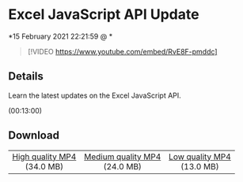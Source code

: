 # Excel JavaScript API Update

*15 February 2021 22:21:59 @ *

> [!VIDEO https://www.youtube.com/embed/RvE8F-pmddc]

## Details

<p>Learn the latest updates on the Excel JavaScript API.</p> (00:13:00)

## Download

||||
|:--:|:----:|:-:|
|[High quality MP4](https://sec.ch9.ms/ch9/656b/bffe2a78-3d5f-4dbf-9210-e4097e84656b/THR5026_high.mp4)<br />(34.0 MB)|[Medium quality MP4](https://sec.ch9.ms/ch9/656b/bffe2a78-3d5f-4dbf-9210-e4097e84656b/THR5026_mid.mp4)<br />(24.0 MB)|[Low quality MP4](https://sec.ch9.ms/ch9/656b/bffe2a78-3d5f-4dbf-9210-e4097e84656b/THR5026.mp4)<br />(13.0 MB)|